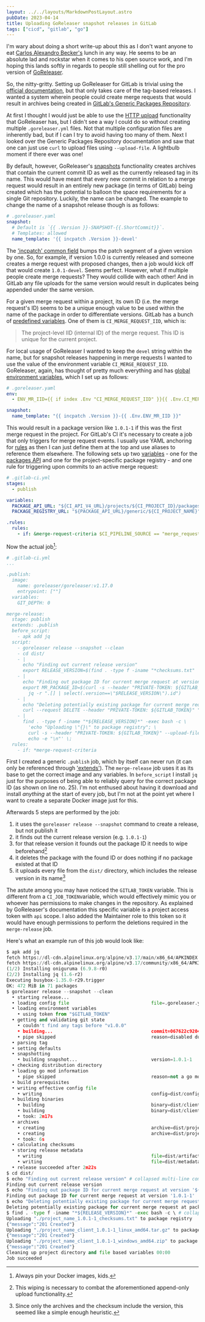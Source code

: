 ```yaml
---
layout: ../../layouts/MarkdownPostLayout.astro
pubDate: 2023-04-14
title: Uploading GoReleaser snapshot releases in GitLab
tags: ["cicd", "gitlab", "go"]
---
```

I'm wary about doing a short write-up about this as I don't want anyone to eat [Carlos Alexandro Becker's](https://github.com/caarlos0) lunch in any way. He seems to be an absolute lad and rockstar when it comes to his open source work, and I'm hoping this lands softly in regards to people still shelling out for the pro version of [GoReleaser](https://goreleaser.com/).

So, the nitty-gritty. Setting up GoReleaser for GitLab is trivial using the [official documentation](https://goreleaser.com/ci/gitlab/), but that only takes care of the tag-based releases. I wanted a system wherein people could create merge requests that would result in archives being created in [GitLab's Generic Packages Repository](https://docs.gitlab.com/ee/user/packages/generic_packages/).

At first I thought I would just be able to use the [HTTP upload](https://goreleaser.com/customization/upload/) functionality that GoReleaser has, but I didn't see a way I could do so without creating multiple `.goreleaser.yml` files. Not that multiple configuration files are inherently bad, but if I can I try to avoid having too many of them. Next I looked over the Generic Packages Repository documentation and saw that one can just use `curl` to upload files using `--upload-file`. A lightbulb moment if there ever was one!

By default, however, GoReleaser's [snapshots](https://goreleaser.com/customization/snapshots/) functionality creates archives that contain the current commit ID as well as the currently released tag in its name. This would have meant that every new commit in relation to a merge request would result in an entirely new package (in terms of GitLab) being created which has the potential to balloon the space requirements for a single Git repository. Luckily, the name can be changed. The example to change the name of a snapshot release though is as follows:

```yaml
# .goreleaser.yaml
snapshot:
  # Default is `{{ .Version }}-SNAPSHOT-{{.ShortCommit}}`.
  # Templates: allowed
  name_template: '{{ incpatch .Version }}-devel'
```

The ['incpatch' common field](https://goreleaser.com/customization/templates/#common-fields) bumps the patch segment of a given version by one. So, for example, if version 1.0.0 is currently released and someone creates a merge request with proposed changes, then a job would kick off that would create `1.0.1-devel`. Seems perfect. However, what if multiple people create merge requests? They would collide with each other! And in GitLab any file uploads for the same version would result in duplicates being appended under the same version.

For a given merge request within a project, its own ID (i.e. the merge request's ID) seems to be a unique enough value to be used within the name of the package in order to differentiate versions. GitLab has a bunch of [predefined variables](https://docs.gitlab.com/ee/ci/variables/predefined_variables.html). One of them is `CI_MERGE_REQUEST_IID`, which is:

> The project-level IID (internal ID) of the merge request. This ID is unique for the current project.

For local usage of GoReleaser I wanted to keep the `devel` string within the name, but for snapshot releases happening in merge requests I wanted to use the value of the environment variable `CI_MERGE_REQUEST_IID`. GoReleaser, again, has thought of pretty much everything and has [global environment variables](https://goreleaser.com/customization/env/), which I set up as follows:

```yaml
# .goreleaser.yaml
env:
  - ENV_MR_IID={{ if index .Env "CI_MERGE_REQUEST_IID" }}{{ .Env.CI_MERGE_REQUEST_IID }}{{ else }}devel{{ end }}

snapshot:
  name_template: "{{ incpatch .Version }}-{{ .Env.ENV_MR_IID }}"
```

This would result in a package version like `1.0.1-1` if this was the first merge request in the project. For GitLab's CI it's necessary to create a job that only triggers for merge request events. I usually use YAML anchoring for [rules](https://docs.gitlab.com/ee/ci/yaml/index.html#rules) as then I can just define them at the top and use aliases to reference them elsewhere. The following sets up two [variables](https://docs.gitlab.com/ee/ci/yaml/index.html#variables) - one for the [packages API](https://docs.gitlab.com/ee/api/packages.html) and one for the project-specific package registry - and one rule for triggering upon commits to an active merge request:

```yaml
# .gitlab-ci.yml
stages:
  - publish

variables:
  PACKAGE_API_URL: "${CI_API_V4_URL}/projects/${CI_PROJECT_ID}/packages"
  PACKAGE_REGISTRY_URL: "${PACKAGE_API_URL}/generic/${CI_PROJECT_NAME}"

.rules:
  rules:
    - if: &merge-request-criteria $CI_PIPELINE_SOURCE == "merge_request_event"
```

Now the actual job[^1]:

```yaml
# .gitlab-ci.yml
...

.publish:
  image:
    name: goreleaser/goreleaser:v1.17.0
    entrypoint: [""]
  variables:
    GIT_DEPTH: 0

merge-release:
  stage: publish
  extends: .publish
  before_script:
    - apk add jq
  script:
    - goreleaser release --snapshot --clean
    - cd dist/
    - |
      echo "Finding out current release version"
      export RELEASE_VERSION=$(find . -type f -iname "*checksums.txt" | cut -d "_" -f 2)
    - |
      echo "Finding out package ID for current merge request at version '${RELEASE_VERSION}'"
      export MR_PACKAGE_ID=$(curl -s --header "PRIVATE-TOKEN: ${GITLAB_TOKEN}" "$PACKAGE_API_URL" |\
        jq -r ".[] | select(.version==\"$RELEASE_VERSION\").id")
    - |
      echo "Deleting potentially existing package for current merge request at package ID '${MR_PACKAGE_ID}'"
      curl --request DELETE --header "PRIVATE-TOKEN: ${GITLAB_TOKEN}" "${PACKAGE_API_URL}/${MR_PACKAGE_ID}" > /dev/null 2>&1
    - |
      find . -type f -iname "*${RELEASE_VERSION}*" -exec bash -c \
        'echo "Uploading \"{}\" to package registry"; \
        curl -s --header "PRIVATE-TOKEN: ${GITLAB_TOKEN}" --upload-file {} ${PACKAGE_REGISTRY_URL}/${RELEASE_VERSION}/{}; \
        echo -e "\n"' \;
  rules:
    - if: *merge-request-criteria
```

First I created a generic `.publish` job, which by itself can never run (it can only be referenced through ['extends'](https://docs.gitlab.com/ee/ci/yaml/index.html#extends)). The `merge-release` job uses it as its base to get the correct image and any variables. In `before_script` I install `jq` just for the purposes of being able to reliably query for the correct package ID (as shown on line no. 25). I'm not enthused about having it download and install _anything_ at the start of every job, but I'm not at the point yet where I want to create a separate Docker image just for this.

Afterwards 5 steps are performed by the job:

1. it uses the `goreleaser release --snapshot` command to create a release, but not publish it
1. it finds out the current release version (e.g. `1.0.1-1`)
1. for that release version it founds out the package ID it needs to wipe beforehand[^2]
1. it deletes the package with the found ID or does nothing if no package existed at that ID
1. it uploads every file from the `dist/` directory, which includes the release version in its name[^3]

The astute among you may have noticed the `GITLAB_TOKEN` variable. This is different from a `CI_JOB_TOKEN`variable, which would effectively mimic you or whoever has permissions to make changes in the repository. As explained by GoReleaser's documentation this specific variable is a project access token with `api` scope. I also added the Maintainer role to this token so it would have enough permissions to perform the deletions required in the `merge-release` job.

Here's what an example run of this job would look like:

```python
$ apk add jq
fetch https://dl-cdn.alpinelinux.org/alpine/v3.17/main/x86_64/APKINDEX.tar.gz
fetch https://dl-cdn.alpinelinux.org/alpine/v3.17/community/x86_64/APKINDEX.tar.gz
(1/2) Installing oniguruma (6.9.8-r0)
(2/2) Installing jq (1.6-r2)
Executing busybox-1.35.0-r29.trigger
OK: 472 MiB in 71 packages
$ goreleaser release --snapshot --clean
  • starting release...
  • loading config file                              file=.goreleaser.yml
  • loading environment variables
    • using token from "$GITLAB_TOKEN"
  • getting and validating git state
    • couldn't find any tags before "v1.0.0"
    • building...                                    commit=067622c920472ae1266dcfc2def20ce9174630d2 latest tag=v1.0.0
    • pipe skipped                                   reason=disabled during snapshot mode
  • parsing tag
  • setting defaults
  • snapshotting
    • building snapshot...                           version=1.0.1-1
  • checking distribution directory
  • loading go mod information
    • pipe skipped                                   reason=not a go module
  • build prerequisites
  • writing effective config file
    • writing                                        config=dist/config.yaml
  • building binaries
    • building                                       binary=dist/client_windows_amd64_v1/client.exe
    • building                                       binary=dist/client_linux_amd64_v1/client
    • took: 2m17s
  • archives
    • creating                                       archive=dist/project_name_client_1.0.1-1_linux_amd64.tar.gz
    • creating                                       archive=dist/project_name_client_1.0.1-1_windows_amd64.zip
    • took: 6s
  • calculating checksums
  • storing release metadata
    • writing                                        file=dist/artifacts.json
    • writing                                        file=dist/metadata.json
  • release succeeded after 2m22s
$ cd dist/
$ echo "Finding out current release version" # collapsed multi-line command
Finding out current release version
$ echo "Finding out package ID for current merge request at version '${RELEASE_VERSION}'" # collapsed multi-line command
Finding out package ID for current merge request at version '1.0.1-1'
$ echo "Deleting potentially existing package for current merge request at package ID '${MR_PACKAGE_ID}'" # collapsed multi-line command
Deleting potentially existing package for current merge request at package ID '252'
$ find . -type f -iname "*${RELEASE_VERSION}*" -exec bash -c \ # collapsed multi-line command
Uploading "./project_name_1.0.1-1_checksums.txt" to package registry
{"message":"201 Created"}
Uploading "./project_name_client_1.0.1-1_linux_amd64.tar.gz" to package registry
{"message":"201 Created"}
Uploading "./project_name_client_1.0.1-1_windows_amd64.zip" to package registry
{"message":"201 Created"}
Cleaning up project directory and file based variables 00:00
Job succeeded
```

[^1]: Always pin your Docker images, kids.
[^2]: This wiping is necessary to combat the aforementioned append-only upload functionality.
[^3]: Since only the archives and the checksum include the version, this seemed like a simple enough heuristic.
